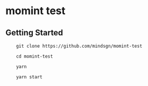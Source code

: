 # momint test

## Getting Started

```
    git clone https://github.com/mindsgn/momint-test

    cd momint-test

    yarn

    yarn start 
```
